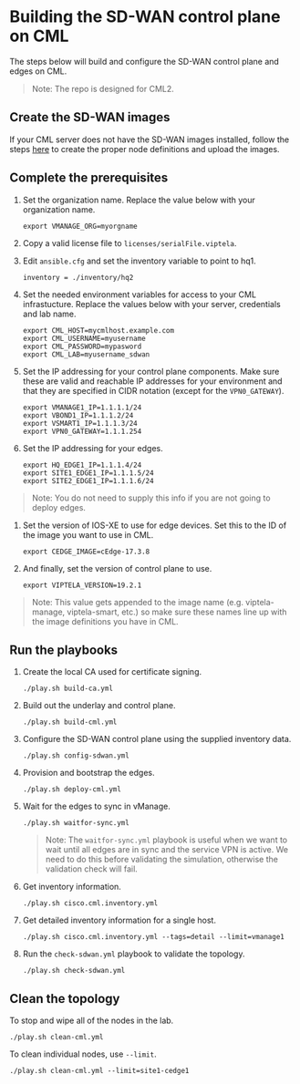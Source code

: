 # Building the SD-WAN control plane on CML

The steps below will build and configure the SD-WAN control plane and edges on CML.

>Note: The repo is designed for CML2.

## Create the SD-WAN images

If your CML server does not have the SD-WAN images installed, follow the steps [here](https://github.com/CiscoSE/virl-howtos/blob/master/virl2-sdwan-images/virl2-sdwan-devops.md) to create the proper node definitions and upload the images.

## Complete the prerequisites

1. Set the organization name.  Replace the value below with your organization name.
    ```
    export VMANAGE_ORG=myorgname
    ```

1. Copy a valid license file to `licenses/serialFile.viptela`.

1. Edit `ansible.cfg` and set the inventory variable to point to hq1.
    ```
    inventory = ./inventory/hq2
    ```
    
1. Set the needed environment variables for access to your CML infrastucture.  Replace the values below with your server, credentials and lab name.
    ```
    export CML_HOST=mycmlhost.example.com
    export CML_USERNAME=myusername
    export CML_PASSWORD=mypasword
    export CML_LAB=myusername_sdwan
    ```

1. Set the IP addressing for your control plane components.  Make sure these are valid and reachable IP addresses for your environment and that they are specified in CIDR notation (except for the `VPN0_GATEWAY`).
    ```
    export VMANAGE1_IP=1.1.1.1/24
    export VBOND1_IP=1.1.1.2/24
    export VSMART1_IP=1.1.1.3/24
    export VPN0_GATEWAY=1.1.1.254
    ```

1. Set the IP addressing for your edges.
    ```
    export HQ_EDGE1_IP=1.1.1.4/24
    export SITE1_EDGE1_IP=1.1.1.5/24
    export SITE2_EDGE1_IP=1.1.1.6/24
    ```
>Note: You do not need to supply this info if you are not going to deploy edges.

1. Set the version of IOS-XE to use for edge devices.  Set this to the ID of the image you want to use in CML.
    ```
    export CEDGE_IMAGE=cEdge-17.3.8
    ```

1. And finally, set the version of control plane to use.
    ```
    export VIPTELA_VERSION=19.2.1
    ```

>Note: This value gets appended to the image name (e.g. viptela-manage, viptela-smart, etc.) so make sure these names line up with the image definitions you have in CML.

## Run the playbooks

1. Create the local CA used for certificate signing.
    ```
    ./play.sh build-ca.yml
    ```

1. Build out the underlay and control plane.
    ```
    ./play.sh build-cml.yml
    ```

1. Configure the SD-WAN control plane using the supplied inventory data.
    ```
    ./play.sh config-sdwan.yml
    ```

1. Provision and bootstrap the edges.
    ```
    ./play.sh deploy-cml.yml
    ```

1. Wait for the edges to sync in vManage.
    ```
    ./play.sh waitfor-sync.yml
    ```
    > Note: The `waitfor-sync.yml` playbook is useful when we want to wait until all edges are in sync and the service VPN is active.  We need to do this before validating the simulation, otherwise the validation check will fail.

1. Get inventory information.
    ```
    ./play.sh cisco.cml.inventory.yml
    ```

1. Get detailed inventory information for a single host.
    ```
    ./play.sh cisco.cml.inventory.yml --tags=detail --limit=vmanage1
    ```

1. Run the `check-sdwan.yml` playbook to validate the topology.
    ```
    ./play.sh check-sdwan.yml
    ```

## Clean the topology

To stop and wipe all of the nodes in the lab.
```
./play.sh clean-cml.yml
```

To clean individual nodes, use `--limit`.
```
./play.sh clean-cml.yml --limit=site1-cedge1
```
